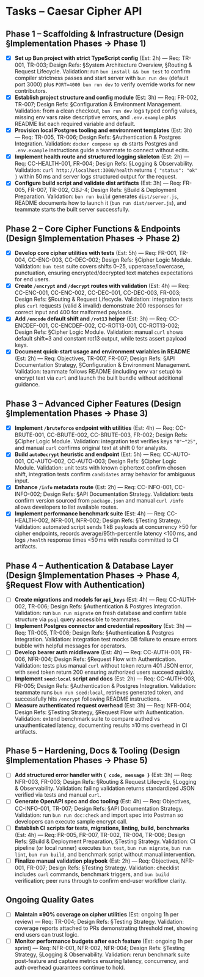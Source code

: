 # Tasks – Caesar Cipher API

## Phase 1 – Scaffolding & Infrastructure (Design §Implementation Phases → Phase 1)
- [x] **Set up Bun project with strict TypeScript config** (Est: 2h) — Req: TR-001, TR-003; Design Refs: §System Architecture Overview, §Routing & Request Lifecycle. Validation: run `bun install && bun test` to confirm compiler strictness passes and start server with `bun run dev` (default port 3000) plus `PORT=4000 bun run dev` to verify override works for new contributors.
- [x] **Establish project structure and config module** (Est: 3h) — Req: FR-002, TR-007; Design Refs: §Configuration & Environment Management. Validation: from a clean checkout, `bun run dev` logs typed config values, missing env vars raise descriptive errors, and `.env.example` plus README list each required variable and default.
- [x] **Provision local Postgres tooling and environment templates** (Est: 3h) — Req: TR-005, TR-006; Design Refs: §Authentication & Postgres Integration. Validation: `docker compose up db` starts Postgres and `.env.example` instructions guide a teammate to connect without edits.
- [x] **Implement health route and structured logging skeleton** (Est: 2h) — Req: CC-HEALTH-001, FR-004; Design Refs: §Logging & Observability. Validation: `curl http://localhost:3000/health` returns `{ "status": "ok" }` within 50 ms and server logs structured output for the request.
- [x] **Configure build script and validate dist artifacts** (Est: 3h) — Req: FR-005, FR-007, TR-002, OBJ-4; Design Refs: §Build & Deployment Preparation. Validation: `bun run build` generates `dist/server.js`, README documents how to launch it (`bun run dist/server.js`), and teammate starts the built server successfully.

## Phase 2 – Core Cipher Functions & Endpoints (Design §Implementation Phases → Phase 2)
- [x] **Develop core cipher utilities with tests** (Est: 5h) — Req: FR-001, TR-004, CC-ENC-003, CC-DEC-002; Design Refs: §Cipher Logic Module. Validation: `bun test` suite covers shifts 0–25, uppercase/lowercase, punctuation, ensuring encrypted/decrypted text matches expectations for end users.
- [x] **Create `/encrypt` and `/decrypt` routes with validation** (Est: 4h) — Req: CC-ENC-001, CC-ENC-002, CC-DEC-001, CC-DEC-003, FR-003; Design Refs: §Routing & Request Lifecycle. Validation: integration tests plus `curl` requests (valid & invalid) demonstrate 200 responses for correct input and 400 for malformed payloads.
- [x] **Add `/encode` default shift and `/rot13` helper** (Est: 3h) — Req: CC-ENCDEF-001, CC-ENCDEF-002, CC-ROT13-001, CC-ROT13-002; Design Refs: §Cipher Logic Module. Validation: manual `curl` shows default shift=3 and constant rot13 output, while tests assert payload keys.
- [x] **Document quick-start usage and environment variables in README** (Est: 2h) — Req: Objectives, TR-007, FR-007; Design Refs: §API Documentation Strategy, §Configuration & Environment Management. Validation: teammate follows README (including env var setup) to encrypt text via `curl` and launch the built bundle without additional guidance.

## Phase 3 – Advanced Cipher Features (Design §Implementation Phases → Phase 3)
- [x] **Implement `/bruteforce` endpoint with utilities** (Est: 4h) — Req: CC-BRUTE-001, CC-BRUTE-002, CC-BRUTE-003, FR-002; Design Refs: §Cipher Logic Module. Validation: integration test verifies keys `"0"`–`"25"`, and manual `curl` confirms original text at shift 0 for analysts.
- [x] **Build `autoDecrypt` heuristic and endpoint** (Est: 5h) — Req: CC-AUTO-001, CC-AUTO-002, CC-AUTO-003; Design Refs: §Cipher Logic Module. Validation: unit tests with known ciphertext confirm chosen shift, integration tests confirm `candidates` array behavior for ambiguous input.
- [x] **Enhance `/info` metadata route** (Est: 2h) — Req: CC-INFO-001, CC-INFO-002; Design Refs: §API Documentation Strategy. Validation: tests confirm version sourced from `package.json` and manual `curl /info` allows developers to list available routes.
- [x] **Implement performance benchmark suite** (Est: 4h) — Req: CC-HEALTH-002, NFR-001, NFR-002; Design Refs: §Testing Strategy. Validation: automated script sends 1 kB payloads at concurrency ≥50 for cipher endpoints, records average/95th-percentile latency <100 ms, and logs `/health` response times <50 ms with results committed to CI artifacts.

## Phase 4 – Authentication & Database Layer (Design §Implementation Phases → Phase 4, §Request Flow with Authentication)
- [ ] **Create migrations and models for `api_keys`** (Est: 4h) — Req: CC-AUTH-002, TR-006; Design Refs: §Authentication & Postgres Integration. Validation: run `bun run migrate` on fresh database and confirm table structure via `psql` query accessible to teammates.
- [ ] **Implement Postgres connector and credential repository** (Est: 3h) — Req: TR-005, TR-006; Design Refs: §Authentication & Postgres Integration. Validation: integration test mocks DB failure to ensure errors bubble with helpful messages for operators.
- [ ] **Develop bearer auth middleware** (Est: 4h) — Req: CC-AUTH-001, FR-006, NFR-004; Design Refs: §Request Flow with Authentication. Validation: tests plus manual `curl` without token return 401 JSON error, with seed token return 200 ensuring authorized users succeed quickly.
- [ ] **Implement `seed:local` script and docs** (Est: 2h) — Req: CC-AUTH-003, FR-005; Design Refs: §Authentication & Postgres Integration. Validation: teammate runs `bun run seed:local`, retrieves generated token, and successfully hits `/encrypt` following README instructions.
- [ ] **Measure authenticated request overhead** (Est: 3h) — Req: NFR-004; Design Refs: §Testing Strategy, §Request Flow with Authentication. Validation: extend benchmark suite to compare authed vs unauthenticated latency, documenting results ≤10 ms overhead in CI artifacts.

## Phase 5 – Hardening, Docs & Tooling (Design §Implementation Phases → Phase 5)
- [ ] **Add structured error handler with `{ code, message }`** (Est: 3h) — Req: NFR-003, FR-003; Design Refs: §Routing & Request Lifecycle, §Logging & Observability. Validation: failing validation returns standardized JSON verified via tests and manual `curl`.
- [ ] **Generate OpenAPI spec and doc tooling** (Est: 4h) — Req: Objectives, CC-INFO-001, TR-007; Design Refs: §API Documentation Strategy. Validation: run `bun run doc:check` and import spec into Postman so developers can execute sample encrypt call.
- [ ] **Establish CI scripts for tests, migrations, linting, build, benchmarks** (Est: 4h) — Req: FR-005, FR-007, TR-002, TR-004, TR-006; Design Refs: §Build & Deployment Preparation, §Testing Strategy. Validation: CI pipeline (or local runner) executes `bun test`, `bun run migrate`, `bun run lint`, `bun run build`, and benchmark script without manual intervention.
- [ ] **Finalize manual validation playbook** (Est: 2h) — Req: Objectives, NFR-001, FR-007; Design Refs: §Testing Strategy. Validation: checklist includes `curl` commands, benchmark triggers, and `bun build` verification; peer runs through to confirm end-user workflow clarity.

## Ongoing Quality Gates
- [ ] **Maintain ≥90% coverage on cipher utilities** (Est: ongoing 1h per review) — Req: TR-004; Design Refs: §Testing Strategy. Validation: coverage reports attached to PRs demonstrating threshold met, showing end users can trust logic.
- [ ] **Monitor performance budgets after each feature** (Est: ongoing 1h per sprint) — Req: NFR-001, NFR-002, NFR-004; Design Refs: §Testing Strategy, §Logging & Observability. Validation: rerun benchmark suite post-feature and capture metrics ensuring latency, concurrency, and auth overhead guarantees continue to hold.
